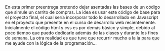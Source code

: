 En esta primer preentrega pretendo dejar asentadas las bases de un código que simule un carrito de compras. La idea es usar este código de base para el proyecto final, el cual sería incorporar todo lo desarrollado en Javascript en el proyecto que presente en el curso de desarrollo web recientemente.
Inicialmente el código html y css es por demás básico y simple, debido al poco tiempo que puedo dedicarle además de las clases y durante los fines de semana. La otra realidad es que tuve que recurrir mucho a la ia para que me ayude con la lógica de la programación...